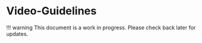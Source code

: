 # Video-Guidelines

!!! warning
    This document is a work in progress. Please check back later for updates.